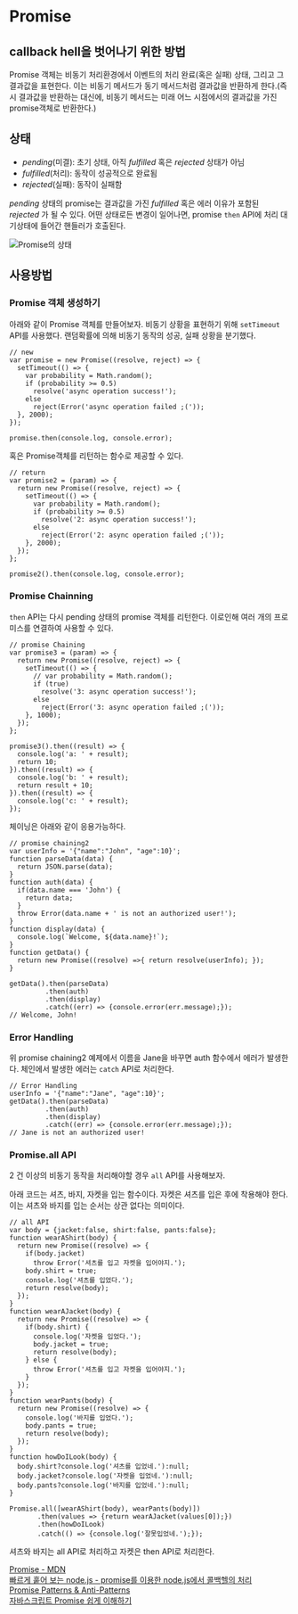 # Promise

## callback hell을 벗어나기 위한 방법

Promise 객체는 비동기 처리환경에서 이벤트의 처리 완료(혹은 실패) 상태, 그리고 그 결과값을 표현한다. 이는 비동기 메서드가 동기 메서드처럼 결과값을 반환하게 한다.(즉시 결과값을 반환하는 대신에, 비동기 메서드는 미래 어느 시점에서의 결과값을 가진 promise객체로 반환한다.)

## 상태

  * *pending*(미결): 초기 상태, 아직 *fulfilled* 혹은 *rejected* 상태가 아님
  * *fulfilled*(처리): 동작이 성공적으로 완료됨
  * *rejected*(실패): 동작이 실패함

*pending* 상태의 promise는 결과값을 가진 *fulfilled* 혹은 에러 이유가 포함된 *rejected* 가 될 수 있다. 어떤 상태로든 변경이 일어나면, promise `then` API에 처리 대기상태에 들어간 핸들러가 호출된다.

![Promise의 상태](https://mdn.mozillademos.org/files/8633/promises.png)

## 사용방법

### Promise 객체 생성하기

아래와 같이 Promise 객체를 만들어보자. 비동기 상황을 표현하기 위해 `setTimeout` API를 사용했다. 랜덤확률에 의해 비동기 동작의 성공, 실패 상황을 분기했다.

    // new
    var promise = new Promise((resolve, reject) => {
      setTimeout(() => {
        var probability = Math.random();
        if (probability >= 0.5)
          resolve('async operation success!');
        else
          reject(Error('async operation failed ;('));
      }, 2000);
    });

    promise.then(console.log, console.error);

혹은 Promise객체를 리턴하는 함수로 제공할 수 있다.

    // return
    var promise2 = (param) => {
      return new Promise((resolve, reject) => {
        setTimeout(() => {
          var probability = Math.random();
          if (probability >= 0.5)
            resolve('2: async operation success!');
          else
            reject(Error('2: async operation failed ;('));
        }, 2000);
      });
    };

    promise2().then(console.log, console.error);

### Promise Chainning

`then` API는 다시 pending 상태의 promise 객체를 리턴한다. 이로인해 여러 개의 프로미스를 연결하여 사용할 수 있다.

    // promise Chaining
    var promise3 = (param) => {
      return new Promise((resolve, reject) => {
        setTimeout(() => {
          // var probability = Math.random();
          if (true)
            resolve('3: async operation success!');
          else
            reject(Error('3: async operation failed ;('));
        }, 1000);
      });
    };

    promise3().then((result) => {
      console.log('a: ' + result);
      return 10;
    }).then((result) => {
      console.log('b: ' + result);
      return result + 10;
    }).then((result) => {
      console.log('c: ' + result);
    });

체이닝은 아래와 같이 응용가능하다.

    // promise chaining2
    var userInfo = '{"name":"John", "age":10}';
    function parseData(data) {
      return JSON.parse(data);
    }
    function auth(data) {
      if(data.name === 'John') {
        return data;
      }
      throw Error(data.name + ' is not an authorized user!');
    }
    function display(data) {
      console.log(`Welcome, ${data.name}!`);
    }
    function getData() {
      return new Promise((resolve) =>{ return resolve(userInfo); });
    }

    getData().then(parseData)
             .then(auth)
             .then(display)
             .catch((err) => {console.error(err.message);});
    // Welcome, John!

### Error Handling

위 promise chaining2 예제에서 이름을 Jane을 바꾸면 auth 함수에서 에러가 발생한다. 체인에서 발생한 에러는 `catch` API로 처리한다.

    // Error Handling
    userInfo = '{"name":"Jane", "age":10}';
    getData().then(parseData)
             .then(auth)
             .then(display)
             .catch((err) => {console.error(err.message);});
    // Jane is not an authorized user!

### Promise.all API

2 건 이상의 비동기 동작을 처리해야할 경우 `all` API를 사용해보자.

아래 코드는 셔츠, 바지, 자켓을 입는 함수이다. 자켓은 셔츠를 입은 후에 착용해야 한다. 이는 셔츠와 바지를 입는 순서는 상관 없다는 의미이다.

    // all API
    var body = {jacket:false, shirt:false, pants:false};
    function wearAShirt(body) {
      return new Promise((resolve) => {
        if(body.jacket)
          throw Error('셔츠를 입고 자켓을 입어야지.');
        body.shirt = true;
        console.log('셔츠를 입었다.');
        return resolve(body);
      });
    }
    function wearAJacket(body) {
      return new Promise((resolve) => {
        if(body.shirt) {
          console.log('자켓을 입었다.');
          body.jacket = true;
          return resolve(body);
        } else {
          throw Error('셔츠를 입고 자켓을 입어야지.');
        }
      });
    }
    function wearPants(body) {
      return new Promise((resolve) => {
        console.log('바지를 입었다.');
        body.pants = true;
        return resolve(body);
      });
    }
    function howDoILook(body) {
      body.shirt?console.log('셔츠를 입었네.'):null;
      body.jacket?console.log('자켓을 입었네.'):null;
      body.pants?console.log('바지를 입었네.'):null;
    }

    Promise.all([wearAShirt(body), wearPants(body)])
           .then(values => {return wearAJacket(values[0]);})
           .then(howDoILook)
           .catch(() => {console.log('잘못입었네.');});

셔츠와 바지는 all API로 처리하고 자켓은 then API로 처리한다.

[Promise - MDN](https://developer.mozilla.org/en-US/docs/Web/JavaScript/Reference/Global_Objects/Promise)    
[빠르게 훝어 보는 node.js - promise를 이용한 node.js에서 콜백헬의 처리](http://bcho.tistory.com/1086)    
[Promise Patterns & Anti-Patterns](https://medium.com/witinweb/%EB%B2%88%EC%97%AD-promise-patterns-anti-patterns-4065d8c26e89)    
[자바스크립트 Promise 쉽게 이해하기](https://joshua1988.github.io/web-development/javascript/promise-for-beginners/)
